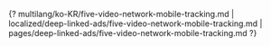 {? multilang/ko-KR/five-video-network-mobile-tracking.md | localized/deep-linked-ads/five-video-network-mobile-tracking.md | pages/deep-linked-ads/five-video-network-mobile-tracking.md ?}
